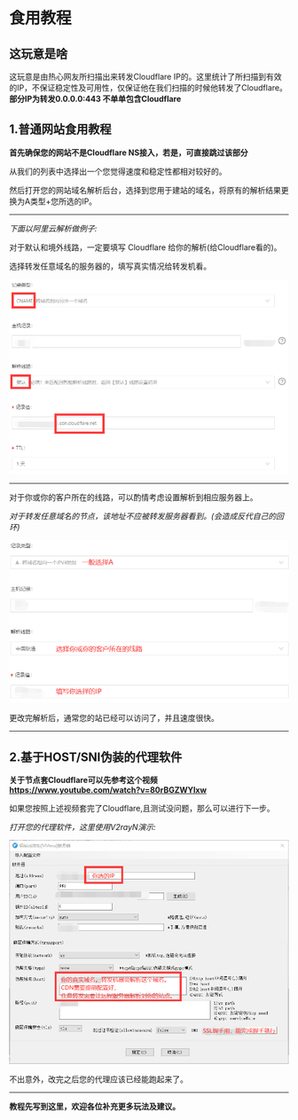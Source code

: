 # 食用教程

## 这玩意是啥

这玩意是由热心网友所扫描出来转发Cloudflare IP的。这里统计了所扫描到有效的IP，不保证稳定性及可用性，仅保证他在我们扫描的时候他转发了Cloudflare。
**部分IP为转发0.0.0.0:443 不单单包含Cloudflare**

## 1.普通网站食用教程

**首先确保您的网站不是Cloudflare NS接入，若是，可直接跳过该部分**

从我们的列表中选择出一个您觉得速度和稳定性都相对较好的。

然后打开您的网站域名解析后台，选择到您用于建站的域名，将原有的解析结果更换为A类型+您所选的IP。

--------

*下面以阿里云解析做例子:*

对于默认和境外线路，一定要填写 Cloudflare 给你的解析(给Cloudflare看的)。

选择转发任意域名的服务器的，填写真实情况给转发机看。

[![dns-default.png](docs/dns-default.png)](docs/dns-default.png)

--------

对于你或你的客户所在的线路，可以酌情考虑设置解析到相应服务器上。

*对于转发任意域名的节点，该地址不应被转发服务器看到。(会造成反代自己的回环)*

[![docs/dns-inside.png](docs/dns-inside.png)](docs/dns-inside.png)

更改完解析后，通常您的站已经可以访问了，并且速度很快。

----

## 2.基于HOST/SNI伪装的代理软件

**关于节点套Cloudflare可以先参考这个视频 https://www.youtube.com/watch?v=80rBGZWYlxw**

如果您按照上述视频套完了Cloudflare,且测试没问题，那么可以进行下一步。


*打开您的代理软件，这里使用V2rayN演示:*

[![v2ray-usage.png](docs/v2ray-usage.png)](docs/v2ray-usage.png)

不出意外，改完之后您的代理应该已经能跑起来了。

----------
**教程先写到这里，欢迎各位补充更多玩法及建议。**

